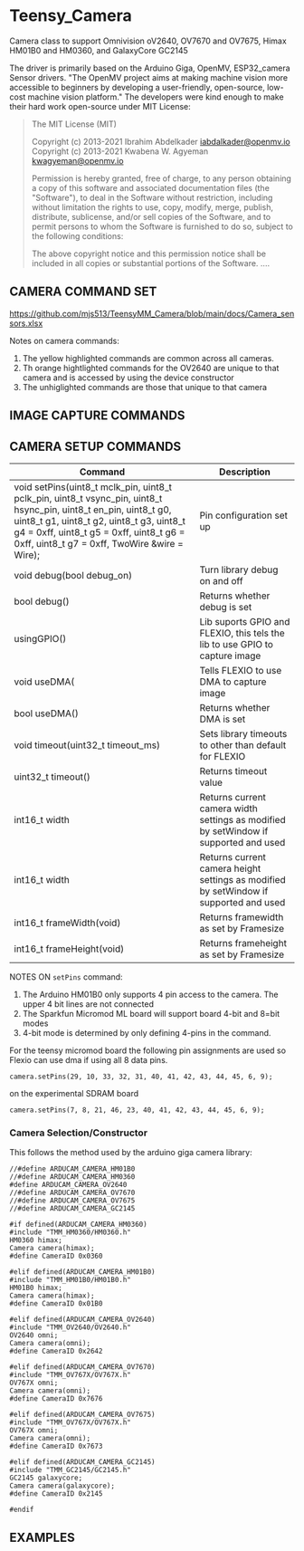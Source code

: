 # Teensy_Camera
Camera class to support Omnivision oV2640, OV7670 and OV7675, Himax HM01B0 and HM0360, and GalaxyCore GC2145 

The driver is primarily based on the Arduino Giga, OpenMV, ESP32_camera Sensor drivers. "The OpenMV project aims at making machine vision more accessible to beginners by developing a user-friendly, open-source, low-cost machine vision platform."  The developers were kind enough to make their hard work open-source under MIT License:

>The MIT License (MIT)
>
>Copyright (c) 2013-2021 Ibrahim Abdelkader <iabdalkader@openmv.io>
>Copyright (c) 2013-2021 Kwabena W. Agyeman <kwagyeman@openmv.io>
>
>Permission is hereby granted, free of charge, to any person obtaining a copy
>of this software and associated documentation files (the "Software"), to deal
>in the Software without restriction, including without limitation the rights
>to use, copy, modify, merge, publish, distribute, sublicense, and/or sell
>copies of the Software, and to permit persons to whom the Software is
>furnished to do so, subject to the following conditions:
>
>The above copyright notice and this permission notice shall be included in
>all copies or substantial portions of the Software.
>....
>

## CAMERA COMMAND SET
https://github.com/mjs513/TeensyMM_Camera/blob/main/docs/Camera_sensors.xlsx


Notes on camera commands:
1. The yellow highlighted commands are common across all cameras.
2. Th orange hightlighted commands for the OV2640 are unique to that camera and is accessed by using the device constructor
3. The unhiglighted commands are those that unique to that camera


## IMAGE CAPTURE COMMANDS


## CAMERA SETUP COMMANDS
| Command | Description |
| --- | --- |
|   void setPins(uint8_t mclk_pin, uint8_t pclk_pin, uint8_t vsync_pin, uint8_t hsync_pin, uint8_t en_pin, uint8_t g0, uint8_t g1, uint8_t g2, uint8_t g3, uint8_t g4 = 0xff, uint8_t g5 = 0xff, uint8_t g6 = 0xff, uint8_t g7 = 0xff, TwoWire &wire = Wire); | Pin configuration set up |
| void debug(bool debug_on) | Turn library debug on and off |
| bool debug()  | Returns whether debug is set |
| usingGPIO()  | Lib suports GPIO and FLEXIO, this tels the lib to use GPIO to capture image |
| void useDMA(  | Tells FLEXIO to use DMA to capture image |
| bool useDMA()   | Returns whether DMA is set |
| void timeout(uint32_t timeout_ms) | Sets library timeouts to other than default for FLEXIO |
| uint32_t timeout()   | Returns timeout value |
| int16_t width   | Returns current camera width settings as modified by setWindow if supported and used |
| int16_t width   | Returns current camera height settings as modified by setWindow if supported and used |
| int16_t frameWidth(void)    | Returns framewidth as set by Framesize |
| int16_t frameHeight(void) | Returns frameheight as set by Framesize |

NOTES ON ```setPins``` command:
1.  The Arduino HM01B0 only supports 4 pin access to the camera.  The upper 4 bit lines are not connected
2.  The Sparkfun Micromod ML board will support board 4-bit and 8=bit modes
3.  4-bit mode is determined by only defining 4-pins in the command.

For the teensy micromod board the following pin assignments are used so Flexio can use dma if using all 8 data pins.
```
camera.setPins(29, 10, 33, 32, 31, 40, 41, 42, 43, 44, 45, 6, 9);
```
on the experimental SDRAM board
```
camera.setPins(7, 8, 21, 46, 23, 40, 41, 42, 43, 44, 45, 6, 9);
```

### Camera Selection/Constructor
This follows the method used by the arduino giga camera library:
```
//#define ARDUCAM_CAMERA_HM01B0
//#define ARDUCAM_CAMERA_HM0360
#define ARDUCAM_CAMERA_OV2640
//#define ARDUCAM_CAMERA_OV7670
//#define ARDUCAM_CAMERA_OV7675
//#define ARDUCAM_CAMERA_GC2145

#if defined(ARDUCAM_CAMERA_HM0360)
#include "TMM_HM0360/HM0360.h"
HM0360 himax;
Camera camera(himax);
#define CameraID 0x0360

#elif defined(ARDUCAM_CAMERA_HM01B0)
#include "TMM_HM01B0/HM01B0.h"
HM01B0 himax;
Camera camera(himax);
#define CameraID 0x01B0

#elif defined(ARDUCAM_CAMERA_OV2640)
#include "TMM_OV2640/OV2640.h"
OV2640 omni;
Camera camera(omni);
#define CameraID 0x2642

#elif defined(ARDUCAM_CAMERA_OV7670)
#include "TMM_OV767X/OV767X.h"
OV767X omni;
Camera camera(omni);
#define CameraID 0x7676

#elif defined(ARDUCAM_CAMERA_OV7675)
#include "TMM_OV767X/OV767X.h"
OV767X omni;
Camera camera(omni);
#define CameraID 0x7673

#elif defined(ARDUCAM_CAMERA_GC2145)
#include "TMM_GC2145/GC2145.h"
GC2145 galaxycore;
Camera camera(galaxycore);
#define CameraID 0x2145

#endif
```

## EXAMPLES


